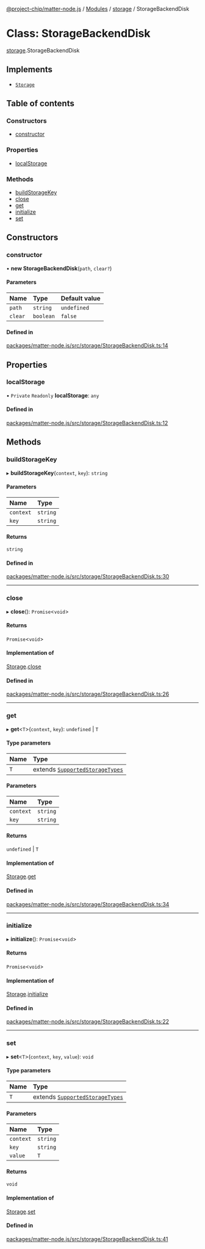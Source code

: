 [@project-chip/matter-node.js](../README.md) / [Modules](../modules.md) / [storage](../modules/storage.md) / StorageBackendDisk

# Class: StorageBackendDisk

[storage](../modules/storage.md).StorageBackendDisk

## Implements

- [`Storage`](storage.Storage.md)

## Table of contents

### Constructors

- [constructor](storage.StorageBackendDisk.md#constructor)

### Properties

- [localStorage](storage.StorageBackendDisk.md#localstorage)

### Methods

- [buildStorageKey](storage.StorageBackendDisk.md#buildstoragekey)
- [close](storage.StorageBackendDisk.md#close)
- [get](storage.StorageBackendDisk.md#get)
- [initialize](storage.StorageBackendDisk.md#initialize)
- [set](storage.StorageBackendDisk.md#set)

## Constructors

### constructor

• **new StorageBackendDisk**(`path`, `clear?`)

#### Parameters

| Name | Type | Default value |
| :------ | :------ | :------ |
| `path` | `string` | `undefined` |
| `clear` | `boolean` | `false` |

#### Defined in

[packages/matter-node.js/src/storage/StorageBackendDisk.ts:14](https://github.com/project-chip/matter.js/blob/5bdbf8d/packages/matter-node.js/src/storage/StorageBackendDisk.ts#L14)

## Properties

### localStorage

• `Private` `Readonly` **localStorage**: `any`

#### Defined in

[packages/matter-node.js/src/storage/StorageBackendDisk.ts:12](https://github.com/project-chip/matter.js/blob/5bdbf8d/packages/matter-node.js/src/storage/StorageBackendDisk.ts#L12)

## Methods

### buildStorageKey

▸ **buildStorageKey**(`context`, `key`): `string`

#### Parameters

| Name | Type |
| :------ | :------ |
| `context` | `string` |
| `key` | `string` |

#### Returns

`string`

#### Defined in

[packages/matter-node.js/src/storage/StorageBackendDisk.ts:30](https://github.com/project-chip/matter.js/blob/5bdbf8d/packages/matter-node.js/src/storage/StorageBackendDisk.ts#L30)

___

### close

▸ **close**(): `Promise`<`void`\>

#### Returns

`Promise`<`void`\>

#### Implementation of

[Storage](storage.Storage.md).[close](storage.Storage.md#close)

#### Defined in

[packages/matter-node.js/src/storage/StorageBackendDisk.ts:26](https://github.com/project-chip/matter.js/blob/5bdbf8d/packages/matter-node.js/src/storage/StorageBackendDisk.ts#L26)

___

### get

▸ **get**<`T`\>(`context`, `key`): `undefined` \| `T`

#### Type parameters

| Name | Type |
| :------ | :------ |
| `T` | extends [`SupportedStorageTypes`](../modules/storage.md#supportedstoragetypes) |

#### Parameters

| Name | Type |
| :------ | :------ |
| `context` | `string` |
| `key` | `string` |

#### Returns

`undefined` \| `T`

#### Implementation of

[Storage](storage.Storage.md).[get](storage.Storage.md#get)

#### Defined in

[packages/matter-node.js/src/storage/StorageBackendDisk.ts:34](https://github.com/project-chip/matter.js/blob/5bdbf8d/packages/matter-node.js/src/storage/StorageBackendDisk.ts#L34)

___

### initialize

▸ **initialize**(): `Promise`<`void`\>

#### Returns

`Promise`<`void`\>

#### Implementation of

[Storage](storage.Storage.md).[initialize](storage.Storage.md#initialize)

#### Defined in

[packages/matter-node.js/src/storage/StorageBackendDisk.ts:22](https://github.com/project-chip/matter.js/blob/5bdbf8d/packages/matter-node.js/src/storage/StorageBackendDisk.ts#L22)

___

### set

▸ **set**<`T`\>(`context`, `key`, `value`): `void`

#### Type parameters

| Name | Type |
| :------ | :------ |
| `T` | extends [`SupportedStorageTypes`](../modules/storage.md#supportedstoragetypes) |

#### Parameters

| Name | Type |
| :------ | :------ |
| `context` | `string` |
| `key` | `string` |
| `value` | `T` |

#### Returns

`void`

#### Implementation of

[Storage](storage.Storage.md).[set](storage.Storage.md#set)

#### Defined in

[packages/matter-node.js/src/storage/StorageBackendDisk.ts:41](https://github.com/project-chip/matter.js/blob/5bdbf8d/packages/matter-node.js/src/storage/StorageBackendDisk.ts#L41)
